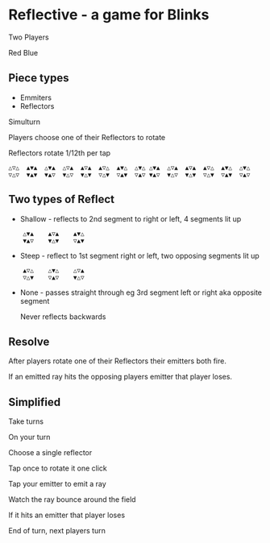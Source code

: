 # Reflective - a game for Blinks

Two Players

Red Blue

## Piece types

- Emmiters
- Reflectors

Simulturn

Players choose one of their Reflectors to rotate

Reflectors rotate 1/12th per tap

    △▽△  ▲▼▲  △▼▲  △▽▲  ▲▽▲  ▲▽△  ▲▼△  △▼△ △▼▲  △▽▲  ▲▽▲  ▲▽△  ▲▼△  △▼△
    ▽△▽  ▼▲▼  ▼▲▽  ▼△▽  ▼△▼  ▽△▼  ▽▲▼  ▽▲▽ ▼▲▽  ▼△▽  ▼△▼  ▽△▼  ▽▲▼  ▽▲▽

## Two types of Reflect

- Shallow - reflects to 2nd segment to right or left,  4 segments lit up
```
    △▼▲    ▲▽▲    ▲▼△
    ▼▲▽    ▼△▼    ▽▲▼
```
- Steep - reflect to 1st segment right or left, two opposing segments lit up
```
    ▲▽△    △▼△    △▽▲
    ▽△▼    ▽▲▽    ▼△▽
```
- None - passes straight through eg 3rd segment left or right aka opposite segment

  Never reflects backwards

## Resolve

After players rotate one of their Reflectors their emitters both fire.

If an emitted ray hits the opposing players emitter that player loses.

## Simplified
Take turns

On your turn

Choose a single reflector

Tap once to rotate it one click

Tap your emitter to emit a ray

Watch the ray bounce around the field

If it hits an emitter that player loses

End of turn, next players turn
